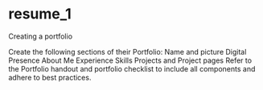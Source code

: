 # resume_1
Creating a portfolio

Create the following sections of their Portfolio:
Name and picture
Digital Presence 
About Me
Experience 
Skills
Projects and Project pages
Refer to the Portfolio handout and portfolio checklist to include all components and adhere to best practices.
